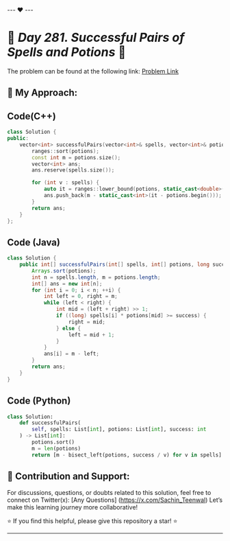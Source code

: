 --- ❤️ ---

# 🚀 _Day 281. Successful Pairs of Spells and Potions_ 🧠


The problem can be found at the following link: [Problem Link](https://leetcode.com/problems/successful-pairs-of-spells-and-potions/)

## 🎯 **My Approach:**


## Code(C++)
```cpp
class Solution {
public:
    vector<int> successfulPairs(vector<int>& spells, vector<int>& potions, long long success) {
        ranges::sort(potions);
        const int m = potions.size();
        vector<int> ans;
        ans.reserve(spells.size());

        for (int v : spells) {
            auto it = ranges::lower_bound(potions, static_cast<double>(success) / v);
            ans.push_back(m - static_cast<int>(it - potions.begin()));
        }
        return ans;
    }
};
```

## Code (Java)

```java
class Solution {
    public int[] successfulPairs(int[] spells, int[] potions, long success) {
        Arrays.sort(potions);
        int n = spells.length, m = potions.length;
        int[] ans = new int[n];
        for (int i = 0; i < n; ++i) {
            int left = 0, right = m;
            while (left < right) {
                int mid = (left + right) >> 1;
                if ((long) spells[i] * potions[mid] >= success) {
                    right = mid;
                } else {
                    left = mid + 1;
                }
            }
            ans[i] = m - left;
        }
        return ans;
    }
}
```

## Code (Python)

```python
class Solution:
    def successfulPairs(
        self, spells: List[int], potions: List[int], success: int
    ) -> List[int]:
        potions.sort()
        m = len(potions)
        return [m - bisect_left(potions, success / v) for v in spells]
```



## 🎯 **Contribution and Support:**

For discussions, questions, or doubts related to this solution, feel free to connect on Twitter(x): [Any Questions] (https://x.com/Sachin_Teenwal) Let’s make this learning journey more collaborative!

⭐ If you find this helpful, please give this repository a star! ⭐

---
